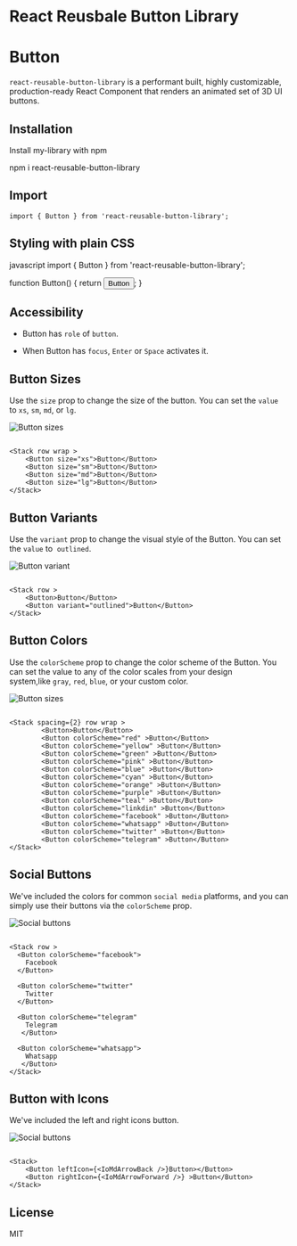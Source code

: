# React Reusbale Button Library

# Button

`react-reusable-button-library` is a performant built, highly customizable, production-ready React Component that renders an animated set of 3D UI buttons.

## Installation

Install my-library with npm

npm i react-reusable-button-library

## Import

```
import { Button } from 'react-reusable-button-library';
```

## Styling with plain CSS

javascript import { Button } from 'react-reusable-button-library';

function Button() { return <Button>Button</Button>; }

## Accessibility

-   Button has `role` of `button`.

-   When Button has `focus`, `Enter` or `Space` activates it.

## Button Sizes

Use the `size` prop to change the size of the button. You can set the `value` to `xs`, `sm`, `md`, or `lg`.

![Button sizes](https://i.ibb.co/7G2rpFj/buttonsize.jpg)

```

<Stack row wrap >
    <Button size="xs">Button</Button>
    <Button size="sm">Button</Button>
    <Button size="md">Button</Button>
    <Button size="lg">Button</Button>
</Stack>

```

## Button Variants

Use the `variant` prop to change the visual style of the Button. You can set the `value` to  `outlined`.

![Button variant](https://i.ibb.co/F6ws1HN/buttonvariant.jpg)

```

<Stack row >
    <Button>Button</Button>
    <Button variant="outlined">Button</Button>
</Stack>

```

## Button Colors

Use the `colorScheme` prop to change the color scheme of the Button. You can set the value to any of the color scales from your design system,like `gray`, `red`, `blue`, or your custom color.

![Button sizes](https://i.ibb.co/JdgJv7L/buttoncolor.jpg)

```

<Stack spacing={2} row wrap >
        <Button>Button</Button>
        <Button colorScheme="red" >Button</Button>
        <Button colorScheme="yellow" >Button</Button>
        <Button colorScheme="green" >Button</Button>
        <Button colorScheme="pink" >Button</Button>
        <Button colorScheme="blue" >Button</Button>
        <Button colorScheme="cyan" >Button</Button>
        <Button colorScheme="orange" >Button</Button>
        <Button colorScheme="purple" >Button</Button>
        <Button colorScheme="teal" >Button</Button>
        <Button colorScheme="linkdin" >Button</Button>
        <Button colorScheme="facebook" >Button</Button>
        <Button colorScheme="whatsapp" >Button</Button>
        <Button colorScheme="twitter" >Button</Button>
        <Button colorScheme="telegram" >Button</Button>
</Stack>

```

## Social Buttons

We've included the colors for common `social media` platforms, and you can simply use their buttons via the `colorScheme` prop.

![Social buttons](https://i.ibb.co/GHzpWtn/social.jpg)

```

<Stack row >
  <Button colorScheme="facebook">
    Facebook
  </Button>

  <Button colorScheme="twitter"
    Twitter
  </Button>

  <Button colorScheme="telegram"
    Telegram
   </Button>

  <Button colorScheme="whatsapp">
    Whatsapp
   </Button>
</Stack>

```

## Button with Icons

We've included the left and right icons button.

![Social buttons](https://i.ibb.co/FXR4fdk/button-With-Icon.jpg)

```

<Stack>
    <Button leftIcon={<IoMdArrowBack />}Button></Button>
    <Button rightIcon={<IoMdArrowForward />} >Button</Button>
</Stack>

```

## License

MIT
